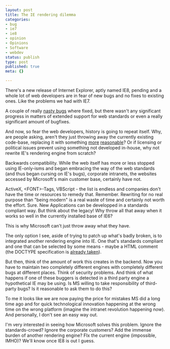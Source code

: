 ```yaml
---
layout: post
title: The IE rendering dilemma
categories:
- bug
- ie7
- ie8
- opinion
- Opinions
- Software
- webdev
status: publish
type: post
published: true
meta: {}

---
```

<p>There's a new release of Internet Explorer, aptly named IE8, pending and a whole lot of web developers are in fear of new bugs and no fixes to existing ones. Like the problems we had with IE7. </p> <p>A couple of really <a href="http://www.positioniseverything.net/index.php">nasty bugs</a> where fixed, but there wasn't any significant progress in matters of extended support for web standards or even a really significant amount of bugfixes.</p> <p>And now, so fear the web developers, history is going to repeat itself. Why, are people asking, aren't they just throwing away the currently existing code-base, replacing it with something <a href="http://www.mozilla.org">more</a> <a href="http://webkit.org">reasonable</a>? Or if licensing or political issues prevent using something not developed in-house, why not rewrite IE's rendering engine from scratch?</p> <p>Backwards compatibility. While the web itself has more or less stopped using IE-only-isms and began embracing the way of the web standards (and thus began cursing on IE's bugs), corporate intranets, the websites accessed by Microsoft's main customer base, certainly have not.</p> <p>ActiveX, &lt;FONT&gt;-Tags, VBScript - the list is endless and companies don't have the time or resources to remedy that. Remember. Rewriting for no real purpose than "being modern" is a real waste of time and certainly not worth the effort. Sure. New Applications can be developped in a standards compliant way. But think about the legacy! Why throw all that away when it works so well in the currently installed base of IE6?</p> <p>This is why Microsoft can't just throw away what they have. </p> <p>The only option I see, aside of trying to patch up what's badly broken, is to integrated another rendering engine into IE. One that's standards compliant and one that can be selected by some means - maybe a HTML comment (the DOCTYPE specification is <a href="http://www.quirksmode.org/css/quirksmode.html">already taken</a>).</p> <p>But then, think of the amount of work this creates in the backend. Now you have to maintain two completely different engines with completely different bugs at different places. Think of security problems. And think of what happens if one of these buggers is detected in a third party engine a hypothetical IE may be using. Is MS willing to take responsibility of third-party bugs? Is it reasonable to ask them to do this?</p> <p>To me it looks like we are now paying the price for mistakes MS did a long time ago and for quick technological innovation happening at the wrong time on the wrong platform (imagine the intranet revolution happening <em>now</em>). And personally, I don't see an easy way out. </p> <p>I'm very interested in seeing how Microsoft solves this problem. Ignore the standards-crowd? Ignore the corporate customers? Add the immense burden of another rendering engine? FIx the current engine (impossible, IMHO)? We'll know once IE8 is out I guess.</p>
